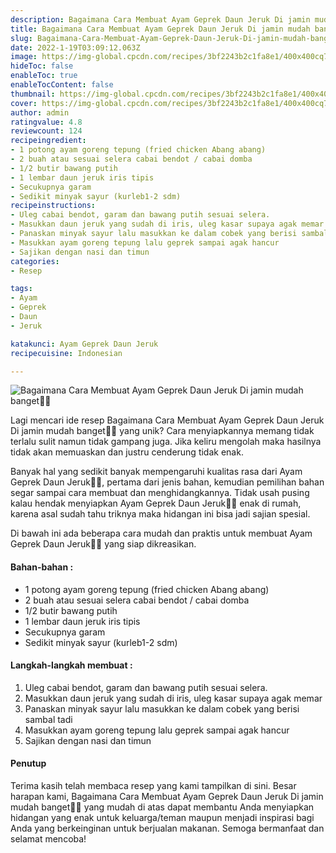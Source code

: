 ```yaml
---
description: Bagaimana Cara Membuat Ayam Geprek Daun Jeruk Di jamin mudah banget"
title: Bagaimana Cara Membuat Ayam Geprek Daun Jeruk Di jamin mudah banget
slug: Bagaimana-Cara-Membuat-Ayam-Geprek-Daun-Jeruk-Di-jamin-mudah-banget
date: 2022-1-19T03:09:12.063Z
image: https://img-global.cpcdn.com/recipes/3bf2243b2c1fa8e1/400x400cq70/photo.jpg
hideToc: false
enableToc: true
enableTocContent: false
thumbnail: https://img-global.cpcdn.com/recipes/3bf2243b2c1fa8e1/400x400cq70/photo.jpg
cover: https://img-global.cpcdn.com/recipes/3bf2243b2c1fa8e1/400x400cq70/photo.jpg
author: admin
ratingvalue: 4.8
reviewcount: 124
recipeingredient:
- 1 potong ayam goreng tepung (fried chicken Abang abang)
- 2 buah atau sesuai selera cabai bendot / cabai domba
- 1/2 butir bawang putih
- 1 lembar daun jeruk iris tipis
- Secukupnya garam
- Sedikit minyak sayur (kurleb1-2 sdm)
recipeinstructions:
- Uleg cabai bendot, garam dan bawang putih sesuai selera.
- Masukkan daun jeruk yang sudah di iris, uleg kasar supaya agak memar
- Panaskan minyak sayur lalu masukkan ke dalam cobek yang berisi sambal tadi
- Masukkan ayam goreng tepung lalu geprek sampai agak hancur
- Sajikan dengan nasi dan timun
categories:
- Resep

tags:
- Ayam
- Geprek
- Daun
- Jeruk

katakunci: Ayam Geprek Daun Jeruk
recipecuisine: Indonesian

---
```


![Bagaimana Cara Membuat Ayam Geprek Daun Jeruk Di jamin mudah banget👩‍🍳](https://img-global.cpcdn.com/recipes/3bf2243b2c1fa8e1/400x400cq70/photo.jpg)

Lagi mencari ide resep Bagaimana Cara Membuat Ayam Geprek Daun Jeruk Di jamin mudah banget👩‍🍳 yang unik? Cara menyiapkannya memang tidak terlalu sulit namun tidak gampang juga. Jika keliru mengolah maka hasilnya tidak akan memuaskan dan justru cenderung tidak enak.

Banyak hal yang sedikit banyak mempengaruhi kualitas rasa dari Ayam Geprek Daun Jeruk👩‍🍳, pertama dari jenis bahan, kemudian pemilihan bahan segar sampai cara membuat dan menghidangkannya. Tidak usah pusing kalau hendak menyiapkan Ayam Geprek Daun Jeruk👩‍🍳 enak di rumah, karena asal sudah tahu triknya maka hidangan ini bisa jadi sajian spesial.

Di bawah ini ada beberapa cara mudah dan praktis untuk membuat Ayam Geprek Daun Jeruk👩‍🍳 yang siap dikreasikan.

<!--inarticleads1-->

#### Bahan-bahan :

- 1 potong ayam goreng tepung (fried chicken Abang abang)
- 2 buah atau sesuai selera cabai bendot / cabai domba
- 1/2 butir bawang putih
- 1 lembar daun jeruk iris tipis
- Secukupnya garam
- Sedikit minyak sayur (kurleb1-2 sdm)

<!--inarticleads2-->

#### Langkah-langkah membuat :

1. Uleg cabai bendot, garam dan bawang putih sesuai selera.
1. Masukkan daun jeruk yang sudah di iris, uleg kasar supaya agak memar
1. Panaskan minyak sayur lalu masukkan ke dalam cobek yang berisi sambal tadi
1. Masukkan ayam goreng tepung lalu geprek sampai agak hancur
1. Sajikan dengan nasi dan timun

#### Penutup

Terima kasih telah membaca resep yang kami tampilkan di sini. Besar harapan kami, Bagaimana Cara Membuat Ayam Geprek Daun Jeruk Di jamin mudah banget👩‍🍳 yang mudah di atas dapat membantu Anda menyiapkan hidangan yang enak untuk keluarga/teman maupun menjadi inspirasi bagi Anda yang berkeinginan untuk berjualan makanan. Semoga bermanfaat dan selamat mencoba!